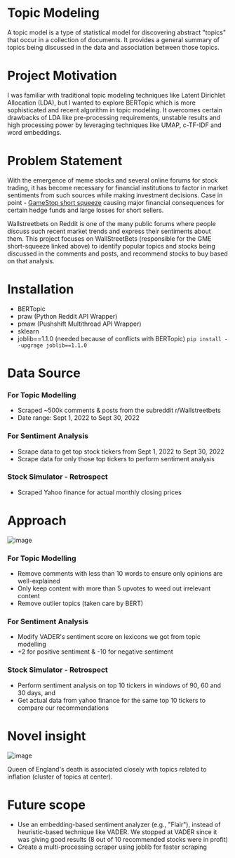 # Topic Modeling

A topic model is a type of statistical model for discovering abstract "topics" that occur in a collection of documents. It provides a general summary of topics being discussed in the data and association between those topics.

# Project Motivation

I was familiar with traditional topic modeling techniques like Latent Dirichlet Allocation (LDA), but I wanted to explore BERTopic which is more sophisticated and recent algorithm in topic modeling. It overcomes certain drawbacks of LDA like pre-processing requirements, unstable results and high processing power by leveraging techniques like UMAP, c-TF-IDF and word embeddings.

# Problem Statement

With the emergence of meme stocks and several online forums for stock trading, it has become necessary for financial institutions to factor in market sentiments from such sources while making investment decisions. Case in point - [GameStop short squeeze](https://en.wikipedia.org/wiki/GameStop_short_squeeze) causing major financial consequences for certain hedge funds and large losses for short sellers.

Wallstreetbets on Reddit is one of the many public forums where people discuss such recent market trends and express their sentiments about them.
This project focuses on WallStreetBets (responsible for the GME short-squeeze linked above) to identify popular topics and stocks being discussed in the comments and posts, and recommend stocks to buy based on that analysis.

# Installation

* BERTopic
* praw (Python Reddit API Wrapper)
* pmaw (Pushshift Multithread API Wrapper)
* sklearn
* joblib==1.1.0 (needed because of conflicts with BERTopic)
```pip install --upgrage joblib==1.1.0```

# Data Source

### For Topic Modelling
* Scraped ~500k comments & posts from the subreddit r/Wallstreetbets
* Date range: Sept 1, 2022 to Sept 30, 2022
### For Sentiment Analysis
* Scrape data to get top stock tickers from Sept 1, 2022 to Sept 30, 2022
* Scrape data for only those top tickers to perform sentiment analysis
### Stock Simulator - Retrospect
* Scraped Yahoo finance for actual monthly closing prices 

# Approach

![image](images/roadmap.png)

### For Topic Modelling
* Remove comments with less than 10 words to ensure only opinions are well-explained
* Only keep content with more than 5 upvotes to weed out irrelevant content
* Remove outlier topics (taken care by BERT)
### For Sentiment Analysis
* Modify VADER's sentiment score on lexicons we got from topic modelling
* +2 for positive sentiment & -10 for negative sentiment
### Stock Simulator - Retrospect
* Perform sentiment analysis on top 10 tickers in windows of 90, 60 and 30 days, and 
* Get actual data from yahoo finance for the same top 10 tickers to compare our recommendations

# Novel insight

![image](images/intertopic_distance_map.jpg)

Queen of England's death is associated closely with topics related to inflation (cluster of topics at center).

# Future scope

* Use an embedding-based sentiment analyzer (e.g., "Flair"), instead of heuristic-based technique like VADER. We stopped at VADER since it was giving good results (8 out of 10 recommended stocks were in profit)
* Create a multi-processing scraper using joblib for faster scraping
